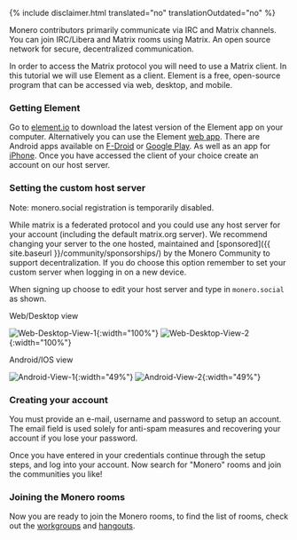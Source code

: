 {% include disclaimer.html translated="no" translationOutdated="no" %}

Monero contributors primarily communicate via IRC and Matrix channels. You can join IRC/Libera and Matrix rooms using Matrix. An open source network for secure, decentralized communication.

In order to access the Matrix protocol you will need to use a Matrix client. In this tutorial we will use Element as a client. Element is a free, open-source program that can be accessed via web, desktop, and mobile.

### Getting Element

Go to [element.io](https://element.io/get-started#download) to download the latest version of the Element app on your computer. Alternatively you can use the Element [web app](https://app.element.io). There are Android apps available on [F-Droid](https://f-droid.org/packages/im.vector.app/) or [Google Play](https://play.google.com/store/apps/details?id=im.vector.app). As well as an app for [iPhone](https://apps.apple.com/app/vector/id1083446067). Once you have accessed the client of your choice create an account on our host server.

### Setting the custom host server

Note: monero.social registration is temporarily disabled.

While matrix is a federated protocol and you could use any host server for your account (including the default matrix.org server). We recommend changing your server to the one hosted, maintained and [sponsored]({{ site.baseurl }}/community/sponsorships/) by the Monero Community to support decentralization. If you do choose this option remember to set your custom server when logging in on a new device.

When signing up choose to edit your host server and type in `monero.social` as shown.

Web/Desktop view

![Web-Desktop-View-1](/img/resources/user-guides/en/join-monero-matrix/desktop-web-1.avif){:width="100%"}
![Web-Desktop-View-2](/img/resources/user-guides/en/join-monero-matrix/desktop-web-2.avif){:width="100%"}

<!--Both Android and IOS have same GUI-->
Android/IOS view

![Android-View-1](/img/resources/user-guides/en/join-monero-matrix/android-1.avif){:width="49%"}
![Android-View-2](/img/resources/user-guides/en/join-monero-matrix/android-2.avif){:width="49%"}


### Creating your account

You must provide an e-mail, username and password to setup an account. The email field is used solely for anti-spam measures and recovering your account if you lose your password. 

Once you have entered in your credentials continue through the setup steps, and log into your account. Now search for "Monero" rooms and join the communities you like!

### Joining the Monero rooms

Now you are ready to join the Monero rooms, to find the list of rooms, check out the [workgroups](/community/workgroups/) and [hangouts](/community/hangouts/).
